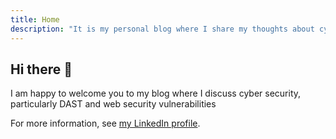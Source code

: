 ```yaml
---
title: Home
description: "It is my personal blog where I share my thoughts about cyber security "
---
```

## Hi there 👋

I am happy to welcome you to my blog where I discuss cyber security, particularly DAST and web security vulnerabilities


For more information, see [my LinkedIn profile](https://www.linkedin.com/in/knassar702/).

